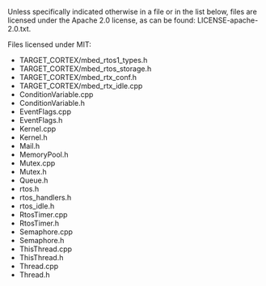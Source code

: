 Unless specifically indicated otherwise in a file or in the list below, files are licensed under the Apache 2.0 license,
as can be found: LICENSE-apache-2.0.txt.

Files licensed under MIT:

- TARGET_CORTEX/mbed_rtos1_types.h
- TARGET_CORTEX/mbed_rtos_storage.h
- TARGET_CORTEX/mbed_rtx_conf.h
- TARGET_CORTEX/mbed_rtx_idle.cpp
- ConditionVariable.cpp
- ConditionVariable.h
- EventFlags.cpp
- EventFlags.h
- Kernel.cpp
- Kernel.h
- Mail.h
- MemoryPool.h
- Mutex.cpp
- Mutex.h
- Queue.h
- rtos.h
- rtos_handlers.h
- rtos_idle.h
- RtosTimer.cpp
- RtosTimer.h
- Semaphore.cpp
- Semaphore.h
- ThisThread.cpp
- ThisThread.h
- Thread.cpp
- Thread.h

